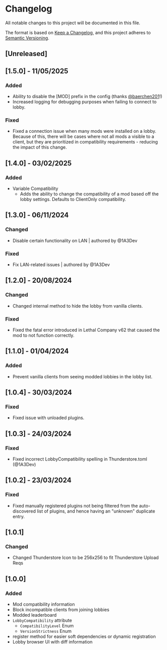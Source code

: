 # Changelog

All notable changes to this project will be documented in this file.

The format is based on [Keep a Changelog](https://keepachangelog.com/en/1.0.0/),
and this project adheres to [Semantic Versioning](https://semver.org/spec/v2.0.0.html).

## [Unreleased]

## [1.5.0] - 11/05/2025

### Added

- Ability to disable the \[MOD] prefix in the config (thanks [@baerchen201](https://github.com/baerchen201)!)
- Increased logging for debugging purposes when failing to connect to lobby.

### Fixed
- Fixed a connection issue when many mods were installed on a lobby. Because of this, there will be cases where not all mods a visible to a client, but they are prioritized in compatibility requirements - reducing the impact of this change.

## [1.4.0] - 03/02/2025

### Added

- Variable Compatibility
  - Adds the ability to change the compatibility of a mod based off the lobby settings. Defaults to ClientOnly compatibility.

## [1.3.0] - 06/11/2024

### Changed

- Disable certain functionality on LAN | authored by @1A3Dev

### Fixed

- Fix LAN-related issues | authored by @1A3Dev

## [1.2.0] - 20/08/2024

### Changed

- Changed internal method to hide the lobby from vanilla clients.

### Fixed

- Fixed the fatal error introduced in Lethal Company v62 that caused the mod to not function correctly.

## [1.1.0] - 01/04/2024

### Added

- Prevent vanilla clients from seeing modded lobbies in the lobby list.

## [1.0.4] - 30/03/2024

### Fixed

- Fixed issue with unloaded plugins.

## [1.0.3] - 24/03/2024

### Fixed

- Fixed incorrect LobbyCompatibility spelling in Thunderstore.toml (@1A3Dev)

## [1.0.2] - 23/03/2024

### Fixed

- Fixed manually registered plugins not being filtered from the auto-discovered list of plugins, and hence having an "unknown" duplicate entry.

## [1.0.1]

### Changed

- Changed Thunderstore Icon to be 256x256 to fit Thunderstore Upload Reqs

## [1.0.0]

### Added

- Mod compatibility information
- Block incompatible clients from joining lobbies
- Modded leaderboard
- `LobbyCompatibility` attribute
    - `CompatibilityLevel` Enum
    - `VersionStrictness` Enum
- register method for easier soft dependencies or dynamic registration
- Lobby browser UI with diff information
